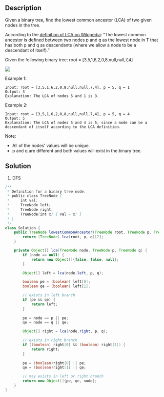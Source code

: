 ## Description

Given a binary tree, find the lowest common ancestor (LCA) of two given nodes in the tree.

According to the [definition of LCA on Wikipedia](https://en.wikipedia.org/wiki/Lowest_common_ancestor): “The lowest common ancestor is defined between two nodes p and q as the lowest node in T that has both p and q as descendants (where we allow a node to be a descendant of itself).”

Given the following binary tree:  root = [3,5,1,6,2,0,8,null,null,7,4]

![](https://assets.leetcode.com/uploads/2018/12/14/binarytree.png)
 

Example 1:
```
Input: root = [3,5,1,6,2,0,8,null,null,7,4], p = 5, q = 1
Output: 3
Explanation: The LCA of nodes 5 and 1 is 3.
```
Example 2:
```
Input: root = [3,5,1,6,2,0,8,null,null,7,4], p = 5, q = 4
Output: 5
Explanation: The LCA of nodes 5 and 4 is 5, since a node can be a descendant of itself according to the LCA definition.
```

Note:

- All of the nodes' values will be unique.
- p and q are different and both values will exist in the binary tree.


## Solution

1. DFS
```java
/**
 * Definition for a binary tree node.
 * public class TreeNode {
 *     int val;
 *     TreeNode left;
 *     TreeNode right;
 *     TreeNode(int x) { val = x; }
 * }
 */
class Solution {
    public TreeNode lowestCommonAncestor(TreeNode root, TreeNode p, TreeNode q) {
        return (TreeNode) lca(root, p, q)[2];
    }

    private Object[] lca(TreeNode node, TreeNode p, TreeNode q) {
        if (node == null) {
            return new Object[]{false, false, null};
        }

        Object[] left = lca(node.left, p, q);

        boolean pe = (boolean) left[0];
        boolean qe = (boolean) left[1];

        // exists in left branch
        if (pe && qe) {
            return left;
        }
        
        pe = node == p || pe;
        qe = node == q || qe;

        Object[] right = lca(node.right, p, q);

        // exists in right branch
        if ((boolean) right[0] && (boolean) right[1]) {
            return right;
        }
        
        pe = (boolean)right[0] || pe;
        qe = (boolean)right[1] || qe;

        // may exists in left or right branch
        return new Object[]{pe, qe, node};
    }
}
```
